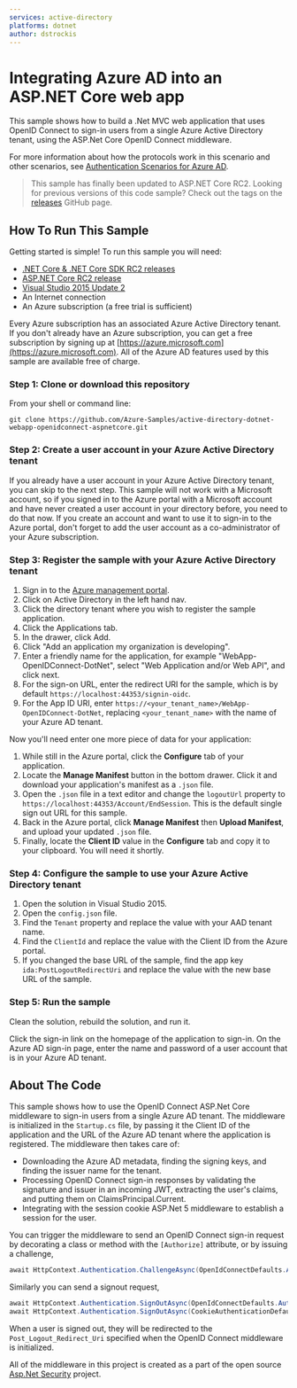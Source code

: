 ```yaml
---
services: active-directory
platforms: dotnet
author: dstrockis
---
```


# Integrating Azure AD into an ASP.NET Core web app
This sample shows how to build a .Net MVC web application that uses OpenID Connect to sign-in users from a single Azure Active Directory tenant, using the ASP.Net Core OpenID Connect middleware.

For more information about how the protocols work in this scenario and other scenarios, see [Authentication Scenarios for Azure AD](http://go.microsoft.com/fwlink/?LinkId=394414).

> This sample has finally been updated to ASP.NET Core RC2.  Looking for previous versions of this code sample? Check out the tags on the [releases](../../releases) GitHub page.

## How To Run This Sample

Getting started is simple!  To run this sample you will need:
- [.NET Core & .NET Core SDK RC2 releases](https://www.microsoft.com/net/download)
- [ASP.NET Core RC2 release](https://blogs.msdn.microsoft.com/webdev/2016/05/16/announcing-asp-net-core-rc2/)
- [Visual Studio 2015 Update 2](https://www.visualstudio.com/en-us/downloads/visual-studio-2015-downloads-vs.aspx)
- An Internet connection
- An Azure subscription (a free trial is sufficient)

Every Azure subscription has an associated Azure Active Directory tenant.  If you don't already have an Azure subscription, you can get a free subscription by signing up at [https://azure.microsoft.com](https://azure.microsoft.com).  All of the Azure AD features used by this sample are available free of charge.

### Step 1:  Clone or download this repository

From your shell or command line:

`git clone https://github.com/Azure-Samples/active-directory-dotnet-webapp-openidconnect-aspnetcore.git`

### Step 2:  Create a user account in your Azure Active Directory tenant

If you already have a user account in your Azure Active Directory tenant, you can skip to the next step.  This sample will not work with a Microsoft account, so if you signed in to the Azure portal with a Microsoft account and have never created a user account in your directory before, you need to do that now.  If you create an account and want to use it to sign-in to the Azure portal, don't forget to add the user account as a co-administrator of your Azure subscription.

### Step 3:  Register the sample with your Azure Active Directory tenant

1. Sign in to the [Azure management portal](https://manage.windowsazure.com).
2. Click on Active Directory in the left hand nav.
3. Click the directory tenant where you wish to register the sample application.
4. Click the Applications tab.
5. In the drawer, click Add.
6. Click "Add an application my organization is developing".
7. Enter a friendly name for the application, for example "WebApp-OpenIDConnect-DotNet", select "Web Application and/or Web API", and click next.
8. For the sign-on URL, enter the redirect URI for the sample, which is by default `https://localhost:44353/signin-oidc`.
9. For the App ID URI, enter `https://<your_tenant_name>/WebApp-OpenIDConnect-DotNet`, replacing `<your_tenant_name>` with the name of your Azure AD tenant.

Now you'll need enter one more piece of data for your application:

1. While still in the Azure portal, click the **Configure** tab of your application.
2. Locate the **Manage Manifest** button in the bottom drawer.  Click it and download your application's manifest as a `.json` file.
3. Open the `.json` file in a text editor and change the `logoutUrl` property to `https://localhost:44353/Account/EndSession`.  This is the default single sign out URL for this sample.
4. Back in the Azure portal, click **Manage Manifest** then **Upload Manifest**, and upload your updated `.json` file.
5. Finally, locate the **Client ID** value in the **Configure** tab and copy it to your clipboard.  You will need it shortly.

### Step 4:  Configure the sample to use your Azure Active Directory tenant

1. Open the solution in Visual Studio 2015.
2. Open the `config.json` file.
3. Find the `Tenant` property and replace the value with your AAD tenant name.
4. Find the `ClientId` and replace the value with the Client ID from the Azure portal.
5. If you changed the base URL of the sample, find the app key `ida:PostLogoutRedirectUri` and replace the value with the new base URL of the sample.

### Step 5:  Run the sample

Clean the solution, rebuild the solution, and run it.

Click the sign-in link on the homepage of the application to sign-in.  On the Azure AD sign-in page, enter the name and password of a user account that is in your Azure AD tenant.

## About The Code

This sample shows how to use the OpenID Connect ASP.Net Core middleware to sign-in users from a single Azure AD tenant.  The middleware is initialized in the `Startup.cs` file, by passing it the Client ID of the application and the URL of the Azure AD tenant where the application is registered.  The middleware then takes care of:
- Downloading the Azure AD metadata, finding the signing keys, and finding the issuer name for the tenant.
- Processing OpenID Connect sign-in responses by validating the signature and issuer in an incoming JWT, extracting the user's claims, and putting them on ClaimsPrincipal.Current.
- Integrating with the session cookie ASP.Net 5 middleware to establish a session for the user. 

You can trigger the middleware to send an OpenID Connect sign-in request by decorating a class or method with the `[Authorize]` attribute, or by issuing a challenge,
```C#
await HttpContext.Authentication.ChallengeAsync(OpenIdConnectDefaults.AuthenticationScheme, new AuthenticationProperties { RedirectUri = "/" });
```
Similarly you can send a signout request,
```C#
await HttpContext.Authentication.SignOutAsync(OpenIdConnectDefaults.AuthenticationScheme);
await HttpContext.Authentication.SignOutAsync(CookieAuthenticationDefaults.AuthenticationScheme);
```
When a user is signed out, they will be redirected to the `Post_Logout_Redirect_Uri` specified when the OpenID Connect middleware is initialized.

All of the middleware in this project is created as a part of the open source [Asp.Net Security](https://github.com/aspnet/Security) project.